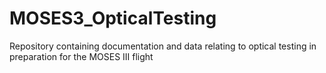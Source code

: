 # MOSES3_OpticalTesting
Repository containing documentation and data relating to optical testing in preparation for the MOSES III flight
